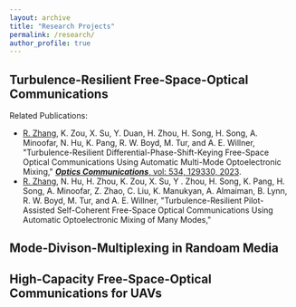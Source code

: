```yaml
---
layout: archive
title: "Research Projects"
permalink: /research/
author_profile: true
---
```


Turbulence-Resilient Free-Space-Optical Communications
------------


Related Publications:
* <u>R. Zhang</u>, K. Zou, X. Su, Y. Duan, H. Zhou, H. Song, H. Song, A. Minoofar, N. Hu, K. Pang, R. W. Boyd, M. Tur, and A. E. Willner, "Turbulence-Resilient Differential-Phase-Shift-Keying Free-Space Optical Communications Using Automatic Multi-Mode Optoelectronic Mixing," [***Optics Communications***, vol: 534, 129330, 2023](https://www.sciencedirect.com/science/article/abs/pii/S0030401823000767).
* <u>R. Zhang</u>, N. Hu, H. Zhou, K. Zou, X. Su, Y . Zhou, H. Song, K. Pang, H. Song, A. Minoofar, Z. Zhao, C. Liu, K.
Manukyan, A. Almaiman, B. Lynn, R. W. Boyd, M. Tur, and A. E. Willner, "Turbulence-Resilient Pilot-Assisted Self-Coherent Free-Space Optical Communications Using Automatic Optoelectronic Mixing of Many Modes," 



Mode-Divison-Multiplexing in Randoam Media
--------------




High-Capacity Free-Space-Optical Communications for UAVs
-------------
